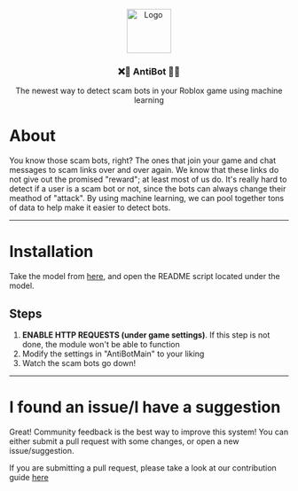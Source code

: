 <p align="center">
  <a href="https://github.com/codehouseRBLX/AntiBot">
    <img src="assets/main.png" alt="Logo" width="80" height="80">
  </a>
  <h3 align="center">❌🤖 AntiBot 🤖❌</h3>
  

<p align="center">The newest way to detect scam bots in your Roblox game using machine learning</p>

# About

You know those scam bots, right? The ones that join your game and chat messages to scam links over and over again. We know that these links do not give out the promised "reward"; at least most of us do. It's really hard to detect if a user is a scam bot or not, since the bots can always change their meathod of "attack". By using machine learning, we can pool together tons of data to help make it easier to detect bots.

---

# Installation

Take the model from [here](https://www.roblox.com/library/6568673615/AntiBot), and open the README script located under the model.

## Steps

1. **ENABLE HTTP REQUESTS (under game settings)**. If this step is not done, the module won't be able to function
2. Modify the settings in "AntiBotMain" to your liking
4. Watch the scam bots go down!

---

# I found an issue/I have a suggestion

Great! Community feedback is the best way to improve this system! You can either submit a pull request with some changes, or open a new issue/suggestion.

If you are submitting a pull request, please take a look at our contribution guide [here](https://github.com/codehouseRBLX/AntiBot/CONTRIBUTE.md)
